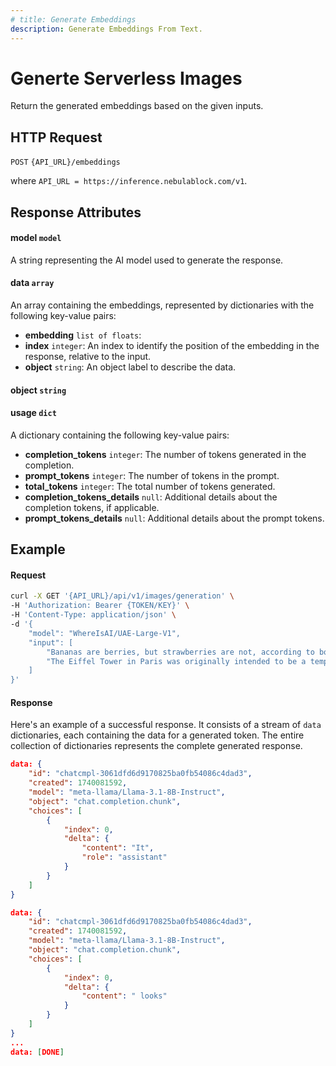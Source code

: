 ```yaml
---
# title: Generate Embeddings 
description: Generate Embeddings From Text.
---
```


# Generte Serverless Images

Return the generated embeddings based on the given inputs. 

## HTTP Request

`POST` `{API_URL}/embeddings`

where `API_URL = https://inference.nebulablock.com/v1`.

## Response Attributes

#### model `model`

A string representing the AI model used to generate the response.

#### data `array`

An array containing the embeddings, represented by dictionaries with the following key-value pairs: 

- **embedding** `list of floats`: 
- **index** `integer`: An index to identify the position of the embedding in the response, relative to the input.
- **object** `string`: An object label to describe the data. 

#### object `string`



#### usage `dict`

A dictionary containing the following key-value pairs: 

- **completion_tokens** `integer`: The number of tokens generated in the completion.
- **prompt_tokens** `integer`: The number of tokens in the prompt.
- **total_tokens** `integer`: The total number of tokens generated.
- **completion_tokens_details** `null`: Additional details about the completion tokens, if applicable.
- **prompt_tokens_details** `null`: Additional details about the prompt tokens.

## Example

#### Request

```bash
curl -X GET '{API_URL}/api/v1/images/generation' \
-H 'Authorization: Bearer {TOKEN/KEY}' \
-H 'Content-Type: application/json' \
-d '{
    "model": "WhereIsAI/UAE-Large-V1",
    "input": [
        "Bananas are berries, but strawberries are not, according to botanical classifications.",
        "The Eiffel Tower in Paris was originally intended to be a temporary structure."
    ]
}'
```

#### Response

Here's an example of a successful response. It consists of a stream of `data` dictionaries, each containing the data for 
a generated token. The entire collection of dictionaries represents the complete generated response. 

```json
data: {
    "id": "chatcmpl-3061dfd6d9170825ba0fb54086c4dad3",
    "created": 1740081592,
    "model": "meta-llama/Llama-3.1-8B-Instruct",
    "object": "chat.completion.chunk",
    "choices": [
        {
            "index": 0,
            "delta": {
                "content": "It",
                "role": "assistant"
            }
        }
    ]
}

data: {
    "id": "chatcmpl-3061dfd6d9170825ba0fb54086c4dad3",
    "created": 1740081592,
    "model": "meta-llama/Llama-3.1-8B-Instruct",
    "object": "chat.completion.chunk",
    "choices": [
        {
            "index": 0,
            "delta": {
                "content": " looks"
            }
        }
    ]
}
...
data: [DONE]
```

